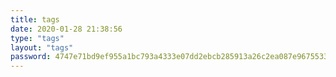 ```yaml
---
title: tags
date: 2020-01-28 21:38:56
type: "tags"
layout: "tags"
password: 4747e71bd9ef955a1bc793a4333e07dd2ebcb285913a26c2ea087e9675533741
---
```

